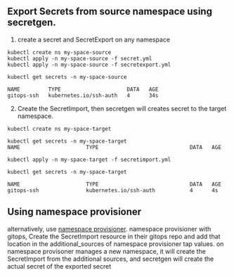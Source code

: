 ## Export Secrets from source namespace using secretgen.
1.  create a secret and SecretExport on any namespace
```
kubectl create ns my-space-source
kubectl apply -n my-space-source -f secret.yml
kubectl apply -n my-space-source -f secretexport.yml
```

```
kubectl get secrets -n my-space-source

NAME         TYPE                     DATA   AGE
gitops-ssh   kubernetes.io/ssh-auth   4      34s
```

2.  Create the SecretImport, then secretgen will creates secret to the target namespace.

```
kubectl create ns my-space-target
```

```
kubectl get secrets -n my-space-target
NAME                     TYPE                             DATA   AGE
```

```
kubectl apply -n my-space-target -f secretimport.yml
```

```
kubectl get secrets -n my-space-target

NAME                     TYPE                             DATA   AGE
gitops-ssh               kubernetes.io/ssh-auth           4      4s
```
## Using namespace provisioner
alternatively, use [namespace provisioner](https://docs.vmware.com/en/VMware-Tanzu-Application-Platform/1.7/tap/namespace-provisioner-customize-installation.html#add-additional-resources-to-your-namespaces-from-your-gitops-repository-0).
namespace provisioner with gitops, Create the SecretImport resource in their gitops repo and add that location in the additional_sources of namespace provisioner tap values. on namespace provisoner manages a new namespace, it will create the SecretImport from the additional sources, and secretgen will create the actual secret of the exported secret


